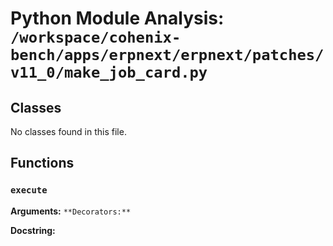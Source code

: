 # Python Module Analysis: `/workspace/cohenix-bench/apps/erpnext/erpnext/patches/v11_0/make_job_card.py`

## Classes

No classes found in this file.


## Functions

### `execute`
**Arguments:** ``
**Decorators:** ``

**Docstring:**
```

```

